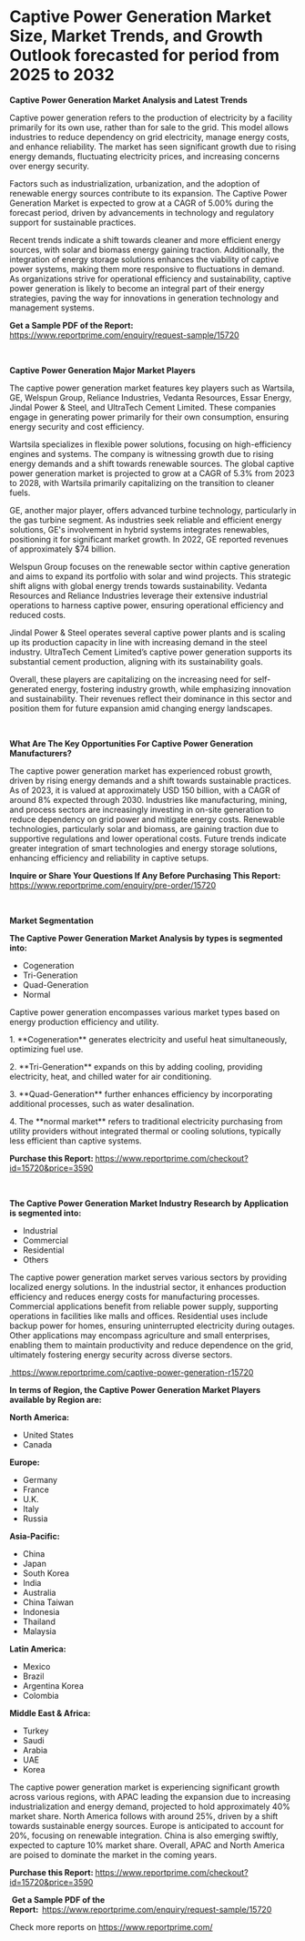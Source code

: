 <p><h1>Captive Power Generation Market Size, Market Trends, and Growth Outlook forecasted for period from 2025 to 2032</h1></p><p><strong>Captive Power Generation Market Analysis and Latest Trends</strong></p>
<p><p>Captive power generation refers to the production of electricity by a facility primarily for its own use, rather than for sale to the grid. This model allows industries to reduce dependency on grid electricity, manage energy costs, and enhance reliability. The market has seen significant growth due to rising energy demands, fluctuating electricity prices, and increasing concerns over energy security. </p><p>Factors such as industrialization, urbanization, and the adoption of renewable energy sources contribute to its expansion. The Captive Power Generation Market is expected to grow at a CAGR of 5.00% during the forecast period, driven by advancements in technology and regulatory support for sustainable practices. </p><p>Recent trends indicate a shift towards cleaner and more efficient energy sources, with solar and biomass energy gaining traction. Additionally, the integration of energy storage solutions enhances the viability of captive power systems, making them more responsive to fluctuations in demand. As organizations strive for operational efficiency and sustainability, captive power generation is likely to become an integral part of their energy strategies, paving the way for innovations in generation technology and management systems.</p></p>
<p><strong>Get a Sample PDF of the Report:&nbsp;</strong> <a href="https://www.reportprime.com/enquiry/request-sample/15720?utm_campaign=2454&utm_medium=2&utm_source=Github&utm_content=ia&utm_term=20032025&utm_id=captive-power-generation">https://www.reportprime.com/enquiry/request-sample/15720</a></p>
<p>&nbsp;</p>
<p><strong>Captive Power Generation Major Market Players</strong></p>
<p><p>The captive power generation market features key players such as Wartsila, GE, Welspun Group, Reliance Industries, Vedanta Resources, Essar Energy, Jindal Power & Steel, and UltraTech Cement Limited. These companies engage in generating power primarily for their own consumption, ensuring energy security and cost efficiency.</p><p>Wartsila specializes in flexible power solutions, focusing on high-efficiency engines and systems. The company is witnessing growth due to rising energy demands and a shift towards renewable sources. The global captive power generation market is projected to grow at a CAGR of 5.3% from 2023 to 2028, with Wartsila primarily capitalizing on the transition to cleaner fuels.</p><p>GE, another major player, offers advanced turbine technology, particularly in the gas turbine segment. As industries seek reliable and efficient energy solutions, GE's involvement in hybrid systems integrates renewables, positioning it for significant market growth. In 2022, GE reported revenues of approximately $74 billion.</p><p>Welspun Group focuses on the renewable sector within captive generation and aims to expand its portfolio with solar and wind projects. This strategic shift aligns with global energy trends towards sustainability. Vedanta Resources and Reliance Industries leverage their extensive industrial operations to harness captive power, ensuring operational efficiency and reduced costs.</p><p>Jindal Power & Steel operates several captive power plants and is scaling up its production capacity in line with increasing demand in the steel industry. UltraTech Cement Limited’s captive power generation supports its substantial cement production, aligning with its sustainability goals.</p><p>Overall, these players are capitalizing on the increasing need for self-generated energy, fostering industry growth, while emphasizing innovation and sustainability. Their revenues reflect their dominance in this sector and position them for future expansion amid changing energy landscapes.</p></p>
<p>&nbsp;</p>
<p><strong>What Are The Key Opportunities For Captive Power Generation Manufacturers?</strong></p>
<p><p>The captive power generation market has experienced robust growth, driven by rising energy demands and a shift towards sustainable practices. As of 2023, it is valued at approximately USD 150 billion, with a CAGR of around 8% expected through 2030. Industries like manufacturing, mining, and process sectors are increasingly investing in on-site generation to reduce dependency on grid power and mitigate energy costs. Renewable technologies, particularly solar and biomass, are gaining traction due to supportive regulations and lower operational costs. Future trends indicate greater integration of smart technologies and energy storage solutions, enhancing efficiency and reliability in captive setups.</p></p>
<p><strong>Inquire or Share Your Questions If Any Before Purchasing This Report:</strong> <a href="https://www.reportprime.com/enquiry/pre-order/15720?utm_campaign=2454&utm_medium=2&utm_source=Github&utm_content=ia&utm_term=20032025&utm_id=captive-power-generation">https://www.reportprime.com/enquiry/pre-order/15720</a></p>
<p>&nbsp;</p>
<p><strong>Market Segmentation</strong></p>
<p><strong>The Captive Power Generation Market Analysis by types is segmented into:</strong></p>
<p><ul><li>Cogeneration</li><li>Tri-Generation</li><li>Quad-Generation</li><li>Normal</li></ul></p>
<p><p>Captive power generation encompasses various market types based on energy production efficiency and utility. </p><p>1. **Cogeneration** generates electricity and useful heat simultaneously, optimizing fuel use. </p><p>2. **Tri-Generation** expands on this by adding cooling, providing electricity, heat, and chilled water for air conditioning. </p><p>3. **Quad-Generation** further enhances efficiency by incorporating additional processes, such as water desalination. </p><p>4. The **normal market** refers to traditional electricity purchasing from utility providers without integrated thermal or cooling solutions, typically less efficient than captive systems.</p></p>
<p><strong>Purchase this Report:&nbsp;</strong><a href="https://www.reportprime.com/checkout?id=15720&price=3590&utm_campaign=2454&utm_medium=2&utm_source=Github&utm_content=ia&utm_term=20032025&utm_id=captive-power-generation">https://www.reportprime.com/checkout?id=15720&price=3590</a></p>
<p>&nbsp;</p>
<p><strong>The Captive Power Generation Market Industry Research by Application is segmented into:</strong></p>
<p><ul><li>Industrial</li><li>Commercial</li><li>Residential</li><li>Others</li></ul></p>
<p><p>The captive power generation market serves various sectors by providing localized energy solutions. In the industrial sector, it enhances production efficiency and reduces energy costs for manufacturing processes. Commercial applications benefit from reliable power supply, supporting operations in facilities like malls and offices. Residential uses include backup power for homes, ensuring uninterrupted electricity during outages. Other applications may encompass agriculture and small enterprises, enabling them to maintain productivity and reduce dependence on the grid, ultimately fostering energy security across diverse sectors.</p></p>
<p><a href="https://www.reportprime.com/captive-power-generation-r15720?utm_campaign=2454&utm_medium=2&utm_source=Github&utm_content=ia&utm_term=20032025&utm_id=captive-power-generation">&nbsp;https://www.reportprime.com/captive-power-generation-r15720</a></p>
<p><strong>In terms of Region, the Captive Power Generation Market Players available by Region are:</strong></p>
<p>
    <p> <strong> North America: </strong>
        <ul>
            <li>United States</li>
            <li>Canada</li>
        </ul>
        </p> 
    <p> <strong> Europe: </strong>
        <ul>
            <li>Germany</li>
            <li>France</li>
            <li>U.K.</li>
            <li>Italy</li>
            <li>Russia</li>
        </ul>
        </p> 
    <p> <strong> Asia-Pacific: </strong>
        <ul>
            <li>China</li>
            <li>Japan</li>
            <li>South Korea</li>
            <li>India</li>
            <li>Australia</li>
            <li>China Taiwan</li>
            <li>Indonesia</li>
            <li>Thailand</li>
            <li>Malaysia</li>
        </ul>
        </p> 
    <p> <strong> Latin America: </strong>
        <ul>
            <li>Mexico</li>
            <li>Brazil</li>
            <li>Argentina Korea</li>
            <li>Colombia</li>
        </ul>
        </p> 
    <p> <strong> Middle East & Africa: </strong>
        <ul>
            <li>Turkey</li>
            <li>Saudi</li>
            <li>Arabia</li>
            <li>UAE</li>
            <li>Korea</li>
        </ul>
    </p>
    </p>
<p><p>The captive power generation market is experiencing significant growth across various regions, with APAC leading the expansion due to increasing industrialization and energy demand, projected to hold approximately 40% market share. North America follows with around 25%, driven by a shift towards sustainable energy sources. Europe is anticipated to account for 20%, focusing on renewable integration. China is also emerging swiftly, expected to capture 10% market share. Overall, APAC and North America are poised to dominate the market in the coming years.</p></p>
<p><strong>Purchase this Report: </strong><a href="https://www.reportprime.com/checkout?id=15720&price=3590&utm_campaign=2454&utm_medium=2&utm_source=Github&utm_content=ia&utm_term=20032025&utm_id=captive-power-generation">https://www.reportprime.com/checkout?id=15720&price=3590</a></p>
<p>&nbsp;<strong>Get a Sample PDF of the Report:&nbsp;&nbsp;</strong><a href="https://www.reportprime.com/enquiry/request-sample/15720?utm_campaign=2454&utm_medium=2&utm_source=Github&utm_content=ia&utm_term=20032025&utm_id=captive-power-generation">https://www.reportprime.com/enquiry/request-sample/15720</a></p>
<p><strong></strong></p>
<p>Check more reports on <a href="https://www.reportprime.com/?utm_campaign=2454&utm_medium=2&utm_source=Github&utm_content=ia&utm_term=20032025&utm_id=captive-power-generation">https://www.reportprime.com/</a></p>